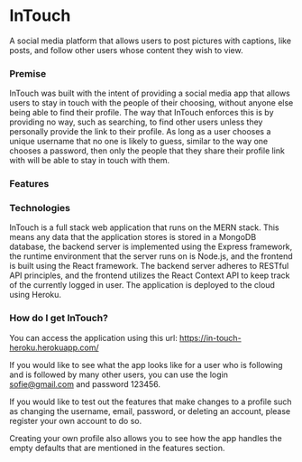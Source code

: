 # InTouch
A social media platform that allows users to post pictures with captions, like posts, and follow other users whose content they wish to view.

### Premise
InTouch was built with the intent of providing a social media app that allows users to stay in touch with the people of their choosing, without anyone else being able to find their profile. The way that InTouch enforces this is by providing no way, such as searching, to find other users unless they personally provide the link to their profile. As long as a user chooses a unique username that no one is likely to guess, similar to the way one chooses a password, then only the people that they share their profile link with will be able to stay in touch with them.

### Features

### Technologies
InTouch is a full stack web application that runs on the MERN stack. This means any data that the application stores is stored in a MongoDB database, the backend server is implemented using the Express framework, the runtime environment that the server runs on is Node.js, and the frontend is built using the React framework. The backend server adheres to RESTful API principles, and the frontend utilizes the React Context API to keep track of the currently logged in user. The application is deployed to the cloud using Heroku.


### How do I get InTouch?
You can access the application using this url: https://in-touch-heroku.herokuapp.com/

If you would like to see what the app looks like for a user who is following and is followed by many other users, you can use the login sofie@gmail.com and password 123456. 

If you would like to test out the features that make changes to a profile such as changing the username, email, password, or deleting an account, please register your own account to do so.

Creating your own profile also allows you to see how the app handles the empty defaults that are mentioned in the features section.
